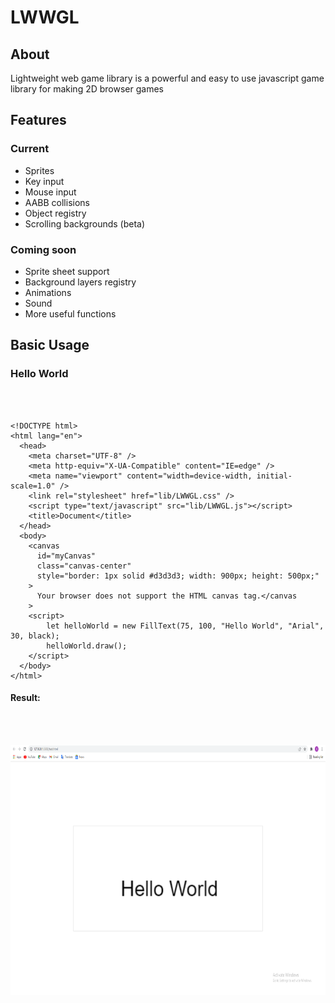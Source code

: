 # LWWGL
## About
Lightweight web game library is a powerful and easy to use javascript game library for making 2D browser games

## Features
### Current
- Sprites
- Key input
- Mouse input
- AABB collisions
- Object registry
- Scrolling backgrounds (beta)

### Coming soon
- Sprite sheet support
- Background layers registry
- Animations
- Sound
- More useful functions

## Basic Usage

### Hello World
<br></br>
```
<!DOCTYPE html>
<html lang="en">
  <head>
    <meta charset="UTF-8" />
    <meta http-equiv="X-UA-Compatible" content="IE=edge" />
    <meta name="viewport" content="width=device-width, initial-scale=1.0" />
    <link rel="stylesheet" href="lib/LWWGL.css" />
    <script type="text/javascript" src="lib/LWWGL.js"></script>
    <title>Document</title>
  </head>
  <body>
    <canvas
      id="myCanvas"
      class="canvas-center"        
      style="border: 1px solid #d3d3d3; width: 900px; height: 500px;"
    >
      Your browser does not support the HTML canvas tag.</canvas
    >
    <script>
        let helloWorld = new FillText(75, 100, "Hello World", "Arial", 30, black);
        helloWorld.draw();
    </script>
  </body>
</html>
```
#### Result:
<br></br>
<center><img src="resources/assets/images/helloWorld.png" alt="frog" width="600" height="400"/>  
